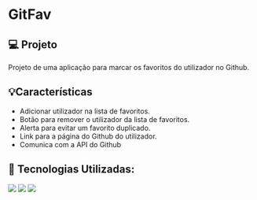 # GitFav

## 💻 Projeto
Projeto de uma aplicação para marcar os favoritos do utilizador no Github.

## 💡Características
- Adicionar utilizador na lista de favoritos.
- Botão para remover o utilizador da lista de favoritos.
- Alerta para evitar um favorito duplicado.
- Link para a página do Github do utilizador.
- Comunica com a API do Github

## 🚀 Tecnologias Utilizadas:
<div>
  <img src="https://img.shields.io/badge/HTML5-E34F26?style=for-the-badge&logo=html5&logoColor=white"/>
  <img src="https://img.shields.io/badge/CSS3-1572B6?style=for-the-badge&logo=css3&logoColor=white"/>
  <img src="https://img.shields.io/badge/JavaScript-F7DF1E?style=for-the-badge&logo=javascript&logoColor=black"/>
</div>